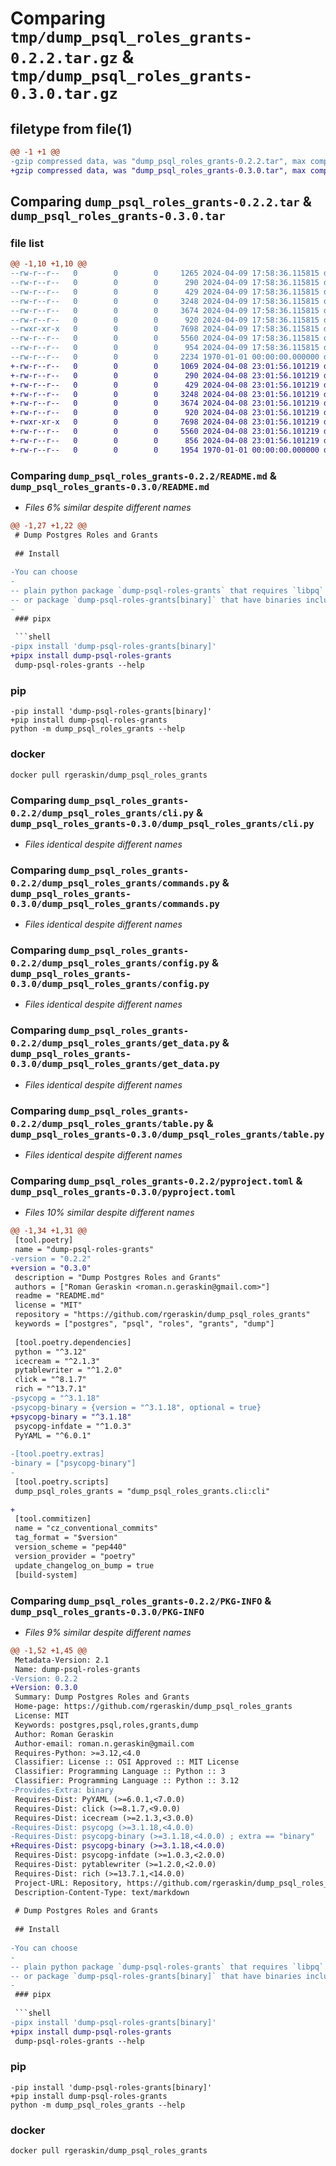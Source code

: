 # Comparing `tmp/dump_psql_roles_grants-0.2.2.tar.gz` & `tmp/dump_psql_roles_grants-0.3.0.tar.gz`

## filetype from file(1)

```diff
@@ -1 +1 @@
-gzip compressed data, was "dump_psql_roles_grants-0.2.2.tar", max compression
+gzip compressed data, was "dump_psql_roles_grants-0.3.0.tar", max compression
```

## Comparing `dump_psql_roles_grants-0.2.2.tar` & `dump_psql_roles_grants-0.3.0.tar`

### file list

```diff
@@ -1,10 +1,10 @@
--rw-r--r--   0        0        0     1265 2024-04-09 17:58:36.115815 dump_psql_roles_grants-0.2.2/README.md
--rw-r--r--   0        0        0      290 2024-04-09 17:58:36.115815 dump_psql_roles_grants-0.2.2/dump_psql_roles_grants/__main__.py
--rw-r--r--   0        0        0      429 2024-04-09 17:58:36.115815 dump_psql_roles_grants-0.2.2/dump_psql_roles_grants/classes.py
--rw-r--r--   0        0        0     3248 2024-04-09 17:58:36.115815 dump_psql_roles_grants-0.2.2/dump_psql_roles_grants/cli.py
--rw-r--r--   0        0        0     3674 2024-04-09 17:58:36.115815 dump_psql_roles_grants-0.2.2/dump_psql_roles_grants/commands.py
--rw-r--r--   0        0        0      920 2024-04-09 17:58:36.115815 dump_psql_roles_grants-0.2.2/dump_psql_roles_grants/config.py
--rwxr-xr-x   0        0        0     7698 2024-04-09 17:58:36.115815 dump_psql_roles_grants-0.2.2/dump_psql_roles_grants/get_data.py
--rw-r--r--   0        0        0     5560 2024-04-09 17:58:36.115815 dump_psql_roles_grants-0.2.2/dump_psql_roles_grants/table.py
--rw-r--r--   0        0        0      954 2024-04-09 17:58:36.115815 dump_psql_roles_grants-0.2.2/pyproject.toml
--rw-r--r--   0        0        0     2234 1970-01-01 00:00:00.000000 dump_psql_roles_grants-0.2.2/PKG-INFO
+-rw-r--r--   0        0        0     1069 2024-04-08 23:01:56.101219 dump_psql_roles_grants-0.3.0/README.md
+-rw-r--r--   0        0        0      290 2024-04-08 23:01:56.101219 dump_psql_roles_grants-0.3.0/dump_psql_roles_grants/__main__.py
+-rw-r--r--   0        0        0      429 2024-04-08 23:01:56.101219 dump_psql_roles_grants-0.3.0/dump_psql_roles_grants/classes.py
+-rw-r--r--   0        0        0     3248 2024-04-08 23:01:56.101219 dump_psql_roles_grants-0.3.0/dump_psql_roles_grants/cli.py
+-rw-r--r--   0        0        0     3674 2024-04-08 23:01:56.101219 dump_psql_roles_grants-0.3.0/dump_psql_roles_grants/commands.py
+-rw-r--r--   0        0        0      920 2024-04-08 23:01:56.101219 dump_psql_roles_grants-0.3.0/dump_psql_roles_grants/config.py
+-rwxr-xr-x   0        0        0     7698 2024-04-08 23:01:56.101219 dump_psql_roles_grants-0.3.0/dump_psql_roles_grants/get_data.py
+-rw-r--r--   0        0        0     5560 2024-04-08 23:01:56.101219 dump_psql_roles_grants-0.3.0/dump_psql_roles_grants/table.py
+-rw-r--r--   0        0        0      856 2024-04-08 23:01:56.101219 dump_psql_roles_grants-0.3.0/pyproject.toml
+-rw-r--r--   0        0        0     1954 1970-01-01 00:00:00.000000 dump_psql_roles_grants-0.3.0/PKG-INFO
```

### Comparing `dump_psql_roles_grants-0.2.2/README.md` & `dump_psql_roles_grants-0.3.0/README.md`

 * *Files 6% similar despite different names*

```diff
@@ -1,27 +1,22 @@
 # Dump Postgres Roles and Grants
 
 ## Install
 
-You can choose
-
-- plain python package `dump-psql-roles-grants` that requires `libpq` system library
-- or package `dump-psql-roles-grants[binary]` that have binaries included
-
 ### pipx
 
 ```shell
-pipx install 'dump-psql-roles-grants[binary]'
+pipx install dump-psql-roles-grants
 dump-psql-roles-grants --help
 ```
 
 ### pip
 
 ```shell
-pip install 'dump-psql-roles-grants[binary]'
+pip install dump-psql-roles-grants
 python -m dump_psql_roles_grants --help
 ```
 
 ### docker
 
 ```shell
 docker pull rgeraskin/dump_psql_roles_grants
```

### Comparing `dump_psql_roles_grants-0.2.2/dump_psql_roles_grants/cli.py` & `dump_psql_roles_grants-0.3.0/dump_psql_roles_grants/cli.py`

 * *Files identical despite different names*

### Comparing `dump_psql_roles_grants-0.2.2/dump_psql_roles_grants/commands.py` & `dump_psql_roles_grants-0.3.0/dump_psql_roles_grants/commands.py`

 * *Files identical despite different names*

### Comparing `dump_psql_roles_grants-0.2.2/dump_psql_roles_grants/config.py` & `dump_psql_roles_grants-0.3.0/dump_psql_roles_grants/config.py`

 * *Files identical despite different names*

### Comparing `dump_psql_roles_grants-0.2.2/dump_psql_roles_grants/get_data.py` & `dump_psql_roles_grants-0.3.0/dump_psql_roles_grants/get_data.py`

 * *Files identical despite different names*

### Comparing `dump_psql_roles_grants-0.2.2/dump_psql_roles_grants/table.py` & `dump_psql_roles_grants-0.3.0/dump_psql_roles_grants/table.py`

 * *Files identical despite different names*

### Comparing `dump_psql_roles_grants-0.2.2/pyproject.toml` & `dump_psql_roles_grants-0.3.0/pyproject.toml`

 * *Files 10% similar despite different names*

```diff
@@ -1,34 +1,31 @@
 [tool.poetry]
 name = "dump-psql-roles-grants"
-version = "0.2.2"
+version = "0.3.0"
 description = "Dump Postgres Roles and Grants"
 authors = ["Roman Geraskin <roman.n.geraskin@gmail.com>"]
 readme = "README.md"
 license = "MIT"
 repository = "https://github.com/rgeraskin/dump_psql_roles_grants"
 keywords = ["postgres", "psql", "roles", "grants", "dump"]
 
 [tool.poetry.dependencies]
 python = "^3.12"
 icecream = "^2.1.3"
 pytablewriter = "^1.2.0"
 click = "^8.1.7"
 rich = "^13.7.1"
-psycopg = "^3.1.18"
-psycopg-binary = {version = "^3.1.18", optional = true}
+psycopg-binary = "^3.1.18"
 psycopg-infdate = "^1.0.3"
 PyYAML = "^6.0.1"
 
-[tool.poetry.extras]
-binary = ["psycopg-binary"]
-
 [tool.poetry.scripts]
 dump_psql_roles_grants = "dump_psql_roles_grants.cli:cli"
 
+
 [tool.commitizen]
 name = "cz_conventional_commits"
 tag_format = "$version"
 version_scheme = "pep440"
 version_provider = "poetry"
 update_changelog_on_bump = true
 [build-system]
```

### Comparing `dump_psql_roles_grants-0.2.2/PKG-INFO` & `dump_psql_roles_grants-0.3.0/PKG-INFO`

 * *Files 9% similar despite different names*

```diff
@@ -1,52 +1,45 @@
 Metadata-Version: 2.1
 Name: dump-psql-roles-grants
-Version: 0.2.2
+Version: 0.3.0
 Summary: Dump Postgres Roles and Grants
 Home-page: https://github.com/rgeraskin/dump_psql_roles_grants
 License: MIT
 Keywords: postgres,psql,roles,grants,dump
 Author: Roman Geraskin
 Author-email: roman.n.geraskin@gmail.com
 Requires-Python: >=3.12,<4.0
 Classifier: License :: OSI Approved :: MIT License
 Classifier: Programming Language :: Python :: 3
 Classifier: Programming Language :: Python :: 3.12
-Provides-Extra: binary
 Requires-Dist: PyYAML (>=6.0.1,<7.0.0)
 Requires-Dist: click (>=8.1.7,<9.0.0)
 Requires-Dist: icecream (>=2.1.3,<3.0.0)
-Requires-Dist: psycopg (>=3.1.18,<4.0.0)
-Requires-Dist: psycopg-binary (>=3.1.18,<4.0.0) ; extra == "binary"
+Requires-Dist: psycopg-binary (>=3.1.18,<4.0.0)
 Requires-Dist: psycopg-infdate (>=1.0.3,<2.0.0)
 Requires-Dist: pytablewriter (>=1.2.0,<2.0.0)
 Requires-Dist: rich (>=13.7.1,<14.0.0)
 Project-URL: Repository, https://github.com/rgeraskin/dump_psql_roles_grants
 Description-Content-Type: text/markdown
 
 # Dump Postgres Roles and Grants
 
 ## Install
 
-You can choose
-
-- plain python package `dump-psql-roles-grants` that requires `libpq` system library
-- or package `dump-psql-roles-grants[binary]` that have binaries included
-
 ### pipx
 
 ```shell
-pipx install 'dump-psql-roles-grants[binary]'
+pipx install dump-psql-roles-grants
 dump-psql-roles-grants --help
 ```
 
 ### pip
 
 ```shell
-pip install 'dump-psql-roles-grants[binary]'
+pip install dump-psql-roles-grants
 python -m dump_psql_roles_grants --help
 ```
 
 ### docker
 
 ```shell
 docker pull rgeraskin/dump_psql_roles_grants
```

